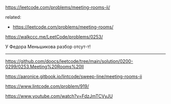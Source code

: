 https://leetcode.com/problems/meeting-rooms-ii/

related: 
- https://leetcode.com/problems/meeting-rooms/

https://walkccc.me/LeetCode/problems/0253/

У Федора Меньшикова разбор отсут-т!

_________

https://github.com/doocs/leetcode/tree/main/solution/0200-0299/0253.Meeting%20Rooms%20II

https://aaronice.gitbook.io/lintcode/sweep-line/meeting-rooms-ii

https://www.lintcode.com/problem/919/

https://www.youtube.com/watch?v=FdzJmTCVyJU

